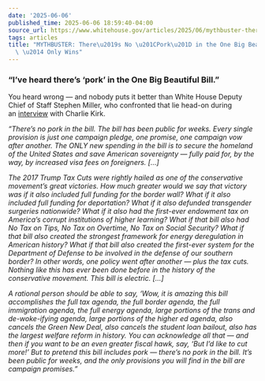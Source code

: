 ```yaml
---
date: '2025-06-06'
published_time: 2025-06-06 18:59:40-04:00
source_url: https://www.whitehouse.gov/articles/2025/06/mythbuster-theres-no-pork-in-the-one-big-beautiful-bill-only-wins/
tags: articles
title: "MYTHBUSTER: There\u2019s No \u201CPork\u201D in the One Big Beautiful Bill\
  \ \u2014 Only Wins"
---
```

 
### “I’ve heard there’s ‘pork’ in the One Big Beautiful Bill.”

You heard wrong — and nobody puts it better than White House Deputy
Chief of Staff Stephen Miller, who confronted that lie head-on during
an [interview](https://www.youtube.com/watch?v=xht_bJKTHmQ) with Charlie
Kirk.

*“There’s no pork in the bill. The bill has been public for weeks. Every
single provision is just one campaign pledge, one promise, one campaign
vow after another. The ONLY new spending in the bill is to secure the
homeland of the United States and save American sovereignty — fully paid
for, by the way, by increased visa fees on foreigners. \[…\]*

*The 2017 Trump Tax Cuts were rightly hailed as one of the conservative
movement’s great victories. How much greater would we say that victory
was if it also included full funding for the border wall? What if it
also included full funding for deportation? What if it also defunded
transgender surgeries nationwide? What if it also had the first-ever
endowment tax on America’s corrupt institutions of higher learning? What
if that bill also had No Tax on Tips, No Tax on Overtime, No Tax on
Social Security? What if that bill also created the strongest framework
for energy deregulation in American history? What if that bill also
created the first-ever system for the Department of Defense to be
involved in the defense of our southern border? In other words, one
policy went after another — plus the tax cuts. Nothing like this has
ever been done before in the history of the conservative movement. This
bill is electric. \[…\]*

*A rational person should be able to say, ‘Wow, it is amazing this bill
accomplishes the full tax agenda, the full border agenda, the full
immigration agenda, the full energy agenda, large portions of the trans
and de-woke-ifying agenda, large portions of the higher ed agenda, also
cancels the Green New Deal, also cancels the student loan bailout, also
has the largest welfare reform in history. You can acknowledge all that
— and then if you want to be an even greater fiscal hawk, say, ‘But I’d
like to cut more!’ But to pretend this bill includes pork — there’s no
pork in the bill. It’s been public for weeks, and the only provisions
you will find in the bill are campaign promises.”*
